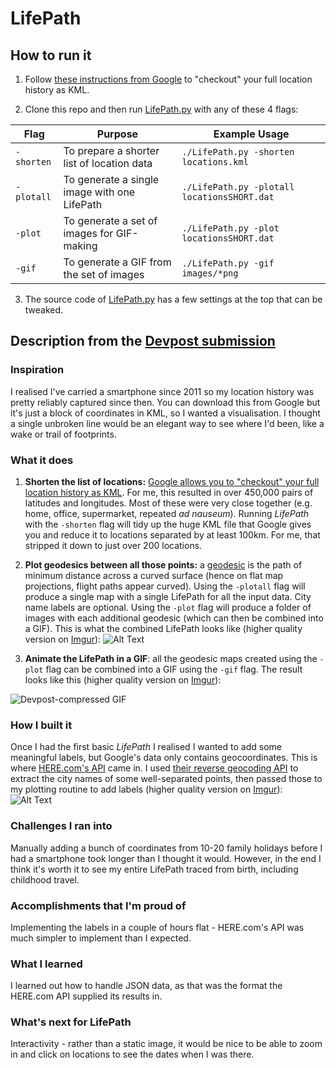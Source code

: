 # LifePath

## How to run it

1. Follow [these instructions from Google](https://support.google.com/accounts/answer/3024190) to "checkout" your full location history as KML.

2. Clone this repo and then run [LifePath.py](./LifePath.py) with any of these 4 flags:

Flag | Purpose | Example Usage
--- | --- | ---
`-shorten` | To prepare a shorter list of location data | `./LifePath.py -shorten locations.kml`
`-plotall` | To generate a single image with one LifePath | `./LifePath.py -plotall locationsSHORT.dat`
`-plot` | To generate a set of images for GIF-making | `./LifePath.py -plot locationsSHORT.dat`
`-gif` | To generate a GIF from the set of images | `./LifePath.py -gif images/*png`

3. The source code of [LifePath.py](./LifePath.py) has a few settings at the top that can be tweaked.

## Description from the [Devpost submission](https://devpost.com/software/lifepath)

### Inspiration
I realised I've carried a smartphone since 2011 so my location history was pretty reliably captured since then. You can download this from Google but it's just a block of coordinates in KML, so I wanted a visualisation. I thought a single unbroken line would be an elegant way to see where I'd been, like a wake or trail of footprints.

### What it does

1. **Shorten the list of locations:** [Google allows you to "checkout" your full location history as KML](https://support.google.com/accounts/answer/3024190). For me, this resulted in over 450,000 pairs of latitudes and longitudes. Most of these were very close together (e.g. home, office, supermarket, repeated *ad nauseum*). Running *LifePath* with the `-shorten` flag will tidy up the huge KML file that Google gives you and reduce it to locations separated by at least 100km. For me, that stripped it down to just over 200 locations.

2. **Plot geodesics between all those points:** a [geodesic](https://en.wikipedia.org/wiki/Geodesic) is the path of minimum distance across a curved surface (hence on flat map projections, flight paths appear curved). Using the `-plotall` flag will produce a single map with a single LifePath for all the input data. City name labels are optional. Using the `-plot` flag will produce a folder of images with each additional geodesic (which can then be combined into a GIF). This is what the combined LifePath looks like (higher quality version on [Imgur](https://i.imgur.com/3fVL6ar.png)): ![Alt Text](https://i.imgur.com/3fVL6ar.png)

3. **Animate the LifePath in a GIF**: all the geodesic maps created using the `-plot` flag can be combined into a GIF using the `-gif` flag. The result looks like this (higher quality version on [Imgur](https://i.imgur.com/Y4zwgfR.gifv)):

![Devpost-compressed GIF](https://i.imgur.com/ysMfohO.gif)

### How I built it
Once I had the first basic *LifePath* I realised I wanted to add some meaningful labels, but Google's data only contains geocoordinates. This is where [HERE.com's API](https://developer.here.com/) came in. I used [their reverse geocoding API](https://developer.here.com/documentation/geocoder/topics/example-reverse-geocoding.html) to extract the city names of some well-separated points, then passed those to my plotting routine to add labels (higher quality version on [Imgur](https://i.imgur.com/ujE5INg.png)): ![Alt Text](https://i.imgur.com/ujE5INg.png)

### Challenges I ran into
Manually adding a bunch of coordinates from 10-20 family holidays before I had a smartphone took longer than I thought it would. However, in the end I think it's worth it to see my entire LifePath traced from birth, including childhood travel.

### Accomplishments that I'm proud of
Implementing the labels in a couple of hours flat - HERE.com's API was much simpler to implement than I expected.

### What I learned
I learned out how to handle JSON data, as that was the format the HERE.com API supplied its results in.

### What's next for LifePath
Interactivity - rather than a static image, it would be nice to be able to zoom in and click on locations to see the dates when I was there.
